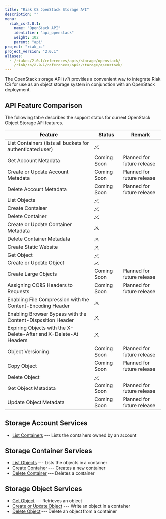 ```yaml
---
title: "Riak CS OpenStack Storage API"
description: ""
menu:
  riak_cs-2.0.1:
    name: "OpenStack API"
    identifier: "api_openstack"
    weight: 102
    parent: "api"
project: "riak_cs"
project_version: "2.0.1"
aliases:
  - /riakcs/2.0.1/references/apis/storage/openstack/
  - /riak/cs/2.0.1/references/apis/storage/openstack/
---
```


The OpenStack storage API (*v1*) provides a convenient way to integrate Riak CS for use as an object storage system in conjunction with an OpenStack deployment.

## API Feature Comparison

The following table describes the support status for current OpenStack Object Storage API features.

Feature | Status | Remark
--------|--------|--------
List Containers (lists all buckets for authenticated user) | <abbr title="Supported" class="supported">✓</abbr> | |
Get Account Metadata | Coming Soon | Planned for future release |
Create or Update Account Metadata | Coming Soon | Planned for future release |
Delete Account Metadata | Coming Soon | Planned for future release |
List Objects | <abbr title="Supported" class="supported">✓</abbr> | |
Create Container | <abbr title="Supported" class="supported">✓</abbr> | |
Delete Container | <abbr title="Supported" class="supported">✓</abbr> | |
Create or Update Container Metadata | <abbr title="Unsupported" class="unsupported">✗</abbr> | |
Delete Container Metadata | <abbr title="Unsupported" class="unsupported">✗</abbr> | |
Create Static Website | <abbr title="Unsupported" class="unsupported">✗</abbr> | |
Get Object | <abbr title="Supported" class="supported">✓</abbr> | |
Create or Update Object | <abbr title="Supported" class="supported">✓</abbr> | |
Create Large Objects | Coming Soon | Planned for future release |
Assigning CORS Headers to Requests | Coming Soon | Planned for future release |
Enabling File Compression with the Content-Encoding Header | <abbr title="Unsupported" class="unsupported">✗</abbr> | |
Enabling Browser Bypass with the Content-Disposition Header | <abbr title="Unsupported" class="unsupported">✗</abbr> | |
Expiring Objects with the X-Delete-After and X-Delete-At Headers | <abbr title="Unsupported" class="unsupported">✗</abbr> | |
Object Versioning | Coming Soon | Planned for future release |
Copy Object | Coming Soon | Planned for future release |
Delete Object | <abbr title="Supported" class="supported">✓</abbr> | |
Get Object Metadata | Coming Soon | Planned for future release |
Update Object Metadata | Coming Soon | Planned for future release |

## Storage Account Services

* [List Containers](/riak/cs/2.0.1/references/apis/storage/openstack/list-containers) --- Lists the containers owned by an account

## Storage Container Services

* [List Objects](/riak/cs/2.0.1/references/apis/storage/openstack/list-objects) --- Lists the objects in a container
* [Create Container](/riak/cs/2.0.1/references/apis/storage/openstack/create-container) --- Creates a new container
* [Delete Container](/riak/cs/2.0.1/references/apis/storage/openstack/delete-container) --- Deletes a container

## Storage Object Services

* [Get Object](/riak/cs/2.0.1/references/apis/storage/openstack/get-object) --- Retrieves an object
* [Create or Update Object](/riak/cs/2.0.1/references/apis/storage/openstack/create-object) --- Write an object in a container
* [Delete Object](/riak/cs/2.0.1/references/apis/storage/openstack/delete-object) --- Delete an object from a container
